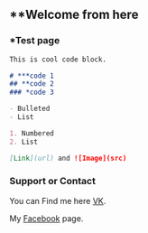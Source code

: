 ## **Welcome from here

### *Test page

```markdown
This is cool code block.

# ***code 1
## **code 2
### *code 3

- Bulleted
- List

1. Numbered
2. List

[Link](url) and ![Image](src)
```
### Support or Contact

You can Find me here [VK](https://vk.com/kabykenov_dias).

My [Facebook](https://www.facebook.com/kabykenov.dias) page.

